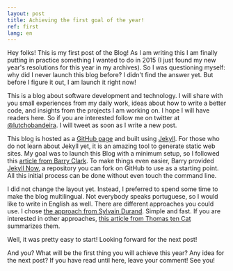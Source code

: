 ```yaml
---
layout: post
title: Achieving the first goal of the year!
ref: first
lang: en
---
```


Hey folks! This is my first post of the Blog! As I am writing this I am finally putting in practice something I wanted to do in 2015 (I just found my new year's resolutions for this year in my archives). So I was questioning myself: why did I never launch this blog before? I didn't find the answer yet. But before I figure it out, I am launch it right now!

This is a blog about software development and technology. I will share with you small experiences from my daily work, ideas about how to write a better code, and insights from the projects I am working on. I hope I will have readers here. So if you are interested follow me on twitter at [@lutchobandeira](http://www.twitter.com/lutchobandeira). I will tweet as soon as I write a new post.

This blog is hosted as a [GitHub page](https://pages.github.com) and built using [Jekyll](https://jekyllrb.com/). For those who do not learn about Jekyll yet, it is an amazing tool to generate static web sites. My goal was to launch this Blog with a minimum setup, so I followed this [article from Barry Clark](https://www.smashingmagazine.com/2014/08/build-blog-jekyll-github-pages/). To make things even easier, Barry provided [Jekyll Now](https://github.com/barryclark/jekyll-now), a repository you can fork on GitHub to use as a starting point. All this initial process can be done without even touch the command line.

I did not change the layout yet. Instead, I preferred to spend some time to make the blog multilingual. Not everybody speaks portuguese, so I would like to write in English as well. There are different approaches you could use. I chose [the approach from Sylvain Durand](https://www.sylvaindurand.org/making-jekyll-multilingual/). Simple and fast. If you are interested in other approaches, [this article from Thomas ten Cat](http://frozenfractal.com/blog/2016/5/13/building-a-multilingual-website-in-jekyll/) summarizes them.

Well, it was pretty easy to start! Looking forward for the next post!

And you? What will be the first thing you will achieve this year? Any idea for the next post? If you have read until here, leave your comment! See you!
